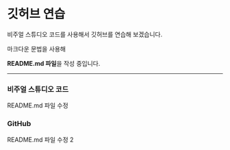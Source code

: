 # 깃허브 연습

비주얼 스튜디오 코드를 사용해서 깃허브를 연습해 보겠습니다.

마크다운 문법을 사용해

**README.md 파일**을 작성 중입니다.

-----------------------------------------------------

### 비주얼 스튜디오 코드

README.md 파일 수정

### GitHub

README.md 파일 수정 2
